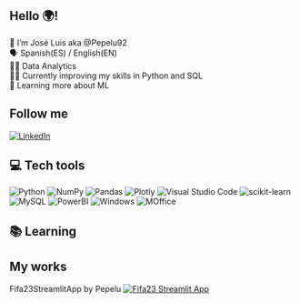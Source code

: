  ## Hello 🌍!
 👋 I’m José Luis aka @Pepelu92 <br>
 🗣 Spanish(ES) / English(EN) <br>
 👨‍🎓 Data Analytics <br>
 🏋️‍♂️ Currently improving my skills in Python and SQL <br>
 🌱 Learning more about ML <br>
 
 ## Follow me
 [![LinkedIn](https://img.shields.io/badge/LinkedIn-%230077B5.svg?logo=linkedin&logoColor=white)](https://www.linkedin.com/in/joseluisperezruiz1/)
 
 ## 💻 Tech tools 
 ![Python](https://img.shields.io/badge/python-3670A0?style=for-the-badge&logo=python&logoColor=ffdd54)
 ![NumPy](https://img.shields.io/badge/numpy-%23013243.svg?style=for-the-badge&logo=numpy&logoColor=white)
 ![Pandas](https://img.shields.io/badge/pandas-%23150458.svg?style=for-the-badge&logo=pandas&logoColor=white)
 ![Plotly](https://img.shields.io/badge/Plotly-%233F4F75.svg?style=for-the-badge&logo=plotly&logoColor=white)
 ![Visual Studio Code](https://img.shields.io/badge/Visual%20Studio%20Code-0078d7.svg?style=for-the-badge&logo=visual-studio-code&logoColor=white)
 ![scikit-learn](https://img.shields.io/badge/scikit--learn-%23F7931E.svg?style=for-the-badge&logo=scikit-learn&logoColor=white)
 ![MySQL](https://img.shields.io/badge/mysql-%2300f.svg?style=for-the-badge&logo=mysql&logoColor=white)
 ![PowerBI](https://img.shields.io/badge/PowerBI-F2C811?style=for-the-badge&logo=Power%20BI&logoColor=white)
 ![Windows](https://img.shields.io/badge/Windows-0078D6?style=for-the-badge&logo=windows&logoColor=white)
 ![MOffice](https://img.shields.io/badge/Microsoft_Office-D83B01?style=for-the-badge&logo=microsoft-office&logoColor=white)
 
 
 ## 📚 Learning 
 
 
 ## My works
 Fifa23StreamlitApp by Pepelu [![Fifa23 Streamlit App](https://static.streamlit.io/badges/streamlit_badge_black_white.svg)](https://pepelu92-fifa23streamlitappjlpr-inicio-97dh8p.streamlit.app/)
